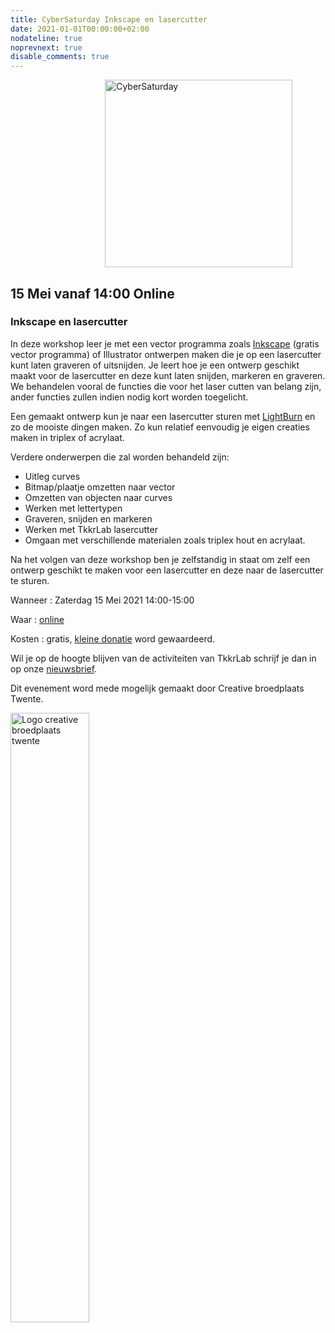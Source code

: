 ```yaml
---
title: CyberSaturday Inkscape en lasercutter
date: 2021-01-01T00:00:00+02:00
nodateline: true
noprevnext: true
disable_comments: true
---
```


<img alt="CyberSaturday" src="/images/cyber_saturday.png" width="300px" height="300px" style="margin: 0px 30%;">

## 15 Mei vanaf 14:00 Online ##

### Inkscape en lasercutter

In deze workshop leer je met een vector programma zoals [Inkscape](https://inkscape.org/) (gratis vector programma) of Illustrator ontwerpen maken die je op een lasercutter kunt laten graveren of uitsnijden. Je leert hoe je een ontwerp geschikt maakt voor de lasercutter en deze kunt laten snijden, markeren en graveren. We behandelen vooral de functies die voor het laser cutten van belang zijn, ander functies zullen indien nodig kort worden toegelicht.

Een gemaakt ontwerp kun je naar een lasercutter sturen met [LightBurn](https://lightburnsoftware.com/) en zo de mooiste dingen maken. Zo kun relatief eenvoudig je eigen creaties maken in triplex of acrylaat.

Verdere onderwerpen die zal worden behandeld zijn:

 * Uitleg curves
 * Bitmap/plaatje omzetten naar vector
 * Omzetten van objecten naar curves
 * Werken met lettertypen
 * Graveren, snijden en markeren
 * Werken met TkkrLab lasercutter
 * Omgaan met verschillende materialen zoals triplex hout en acrylaat.

Na het volgen van deze workshop ben je zelfstandig in staat om zelf een ontwerp geschikt te maken voor een lasercutter en deze naar de lasercutter te sturen.

Wanneer : Zaterdag 15 Mei 2021 14:00-15:00

Waar : [online](https://bbb.do.speakup.nl/b/dav-fxz-fhn)

Kosten : gratis, [kleine donatie](https://bunq.me/tkkrlab/5/CyberSaturday%20Donatie) word gewaardeerd.

Wil je op de hoogte blijven van de activiteiten van TkkrLab schrijf je dan in op onze [nieuwsbrief](http://eepurl.com/gLxrLD).

Dit evenement word mede mogelijk gemaakt door Creative broedplaats Twente.

<img width=50% src="/images/Logo-Creatieve-Broedplaatsen-Twente.jpg"  alt="Logo creative broedplaats twente">